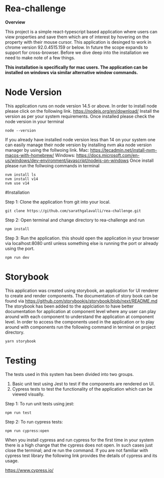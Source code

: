 # Rea-challenge

<b>
Overview
</b>

This project is a simple react-typescript based application where users can view properties and save them which are of interest by hovering on the property with their mouse cursor. This application is desinged to work in chrome version 92.0.4515.159 or below. In future the scope expands to support for cross-browser.
Before we dive deep into the installation we need to make note of a few things. 

<b>This installation is specifically for mac users. The application can be installed on windows via similar alternative window commands.</b>

# Node Version

This application runs on node version 14.5 or above. In order to install node please click on the following link.
https://nodejs.org/en/download/
Install the version as per your system requirements. Once installed please check the node version in your terminal

```
node --version
```

If you already have installed node version less than 14 on your system one can easily manage their node version by installing nvm aka node version manager by using the follwoing link.
Mac: https://tecadmin.net/install-nvm-macos-with-homebrew/
Windows: https://docs.microsoft.com/en-us/windows/dev-environment/javascript/nodejs-on-windows
Once install please run the follwoing commands in terminal

```
nvm install ls
nvm install v14
nvm use v14
```

#Installation

Step 1: Clone the application from git into your local.
```
git clone https://github.com/sarathgalavalli/rea-challenge.git
```


Step 2: Open terminal and change directory to rea-challenge and run
```
npm install
```

Step 3: Run the application. this should open the application in your browser via localhost:8080 until unless something else is running the port or already using the port.
```
npm run dev
```

# Storybook

This application was created using storybook, an application for UI renderer to create and render components. The documentation of story book can be found via https://github.com/storybookjs/storybook/blob/next/README.md
The storybook has been added to the applciation to have better documentation for application at component level where any user can play around with each component to understand the application at component level. In order to access the components used in the application or to play around with components run the following command in terminal on project directory.
```
yarn storybook
```

# Testing

The tests used in this system has been divided into two groups.
 1. Basic unit test using Jest to test if the components are rendered on UI.
 2. Cypress tests to test the functionality of the application which can be viewed visually.

Step 1: To run unit tests using jest:

```
npm run test
```

Step 2: To run cypress tests:

```
npm run cypress:open
```

When you install cypress and run cypress for the first time in your system there is a high change that the cypress does not open. In such cases just close the terminal; and re run the command. If you are not familiar with cypress test library the following link provides the details of cypress and its usage.

https://www.cypress.io/









